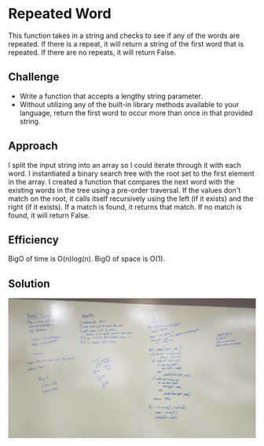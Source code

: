 # Repeated Word
This function takes in a string and checks to see if any of the words are repeated. If there is a repeat, it will return a string of the first word that is repeated. If there are no repeats, it will return False.

## Challenge
- Write a function that accepts a lengthy string parameter.
- Without utilizing any of the built-in library methods available to your language, return the first word to occur more than once in that provided string.

## Approach
I split the input string into an array so I could iterate through it with each word. I instantiated a binary search tree with the root set to the first element in the array. I created a function that compares the next word with the existing words in the tree using a pre-order traversal. If the values don't match on the root, it calls itself recursively using the left (if it exists) and the right (if it exists). If a match is found, it returns that match. If no match is found, it will return False.

## Efficiency
BigO of time is O(n)log(n). BigO of space is O(1).

## Solution
![repeated_word image](../assets/repeated_word.jpg)